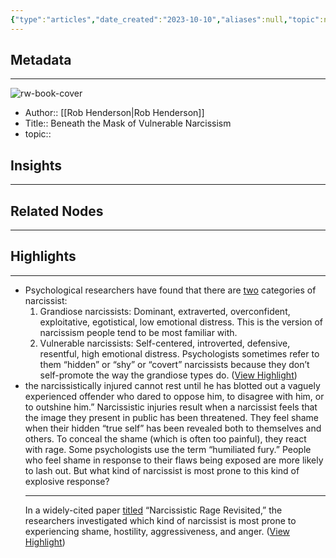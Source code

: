 ```yaml
---
{"type":"articles","date_created":"2023-10-10","aliases":null,"topic":null,"url":"https://www.robkhenderson.com/p/beneath-the-mask-of-vulnerable-narcissism","layout":null,"banner":null,"dg-publish":true,"tags":null,"permalink":"/300-biblio/200-articles/beneath-the-mask-of-vulnerable-narcissism/","dgPassFrontmatter":true,"created":"2023-10-20T12:44:22.000-05:00","updated":"2023-10-20T12:44:22.000-05:00"}
---
```


## Metadata
---
![rw-book-cover](https://substackcdn.com/image/fetch/f_auto,q_auto:good,fl_progressive:steep/https%3A%2F%2Fsubstack-post-media.s3.amazonaws.com%2Fpublic%2Fimages%2F4cde968c-1a11-4cd8-8e92-7d5a22fd8893_1797x1668.jpeg)
- Author:: [[Rob Henderson\|Rob Henderson]]
- Title:: Beneath the Mask of Vulnerable Narcissism
- topic::  



## Insights
---
## Related Nodes
---

## Highlights 
---
- Psychological researchers have found that there are [two](https://pubmed.ncbi.nlm.nih.gov/21204843/) categories of narcissist:
  1. Grandiose narcissists: Dominant, extraverted, overconfident, exploitative, egotistical, low emotional distress. This is the version of narcissism people tend to be most familiar with.
  2. Vulnerable narcissists: Self-centered, introverted, defensive, resentful, high emotional distress. Psychologists sometimes refer to them “hidden” or “shy” or “covert” narcissists because they don’t self-promote the way the grandiose types do. ([View Highlight](https://read.readwise.io/read/01hcby4w221pv4k0jj9zrtvk0y))
- the narcissistically injured cannot rest until he has blotted out a vaguely experienced offender who dared to oppose him, to disagree with him, or to outshine him.”
  Narcissistic injuries result when a narcissist feels that the image they present in public has been threatened. They feel shame when their hidden “true self” has been revealed both to themselves and others.
  To conceal the shame (which is often too painful), they react with rage. Some psychologists use the term “humiliated fury.” People who feel shame in response to their flaws being exposed are more likely to lash out.
  But what kind of narcissist is most prone to this kind of explosive response?
  * * *
  In a widely-cited paper [titled](https://pubmed.ncbi.nlm.nih.gov/25545840/) “Narcissistic Rage Revisited,” the researchers investigated which kind of narcissist is most prone to experiencing shame, hostility, aggressiveness, and anger. ([View Highlight](https://read.readwise.io/read/01hcby63p1g7f07rsw92yeyg2j))
